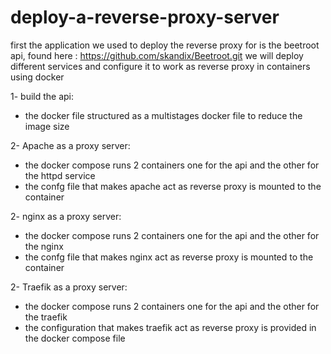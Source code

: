 # deploy-a-reverse-proxy-server

first the application we used to deploy the reverse proxy for is the beetroot api, found here : https://github.com/skandix/Beetroot.git
we will deploy different services and configure it to work as reverse proxy in containers using docker

1- build the api:
- the docker file structured as a multistages docker file to reduce the image size

2- Apache as a proxy server:
- the docker compose runs 2 containers one for the api and the other for the httpd service
- the confg file that makes apache act as reverse proxy is mounted to the container

2- nginx as a proxy server:
- the docker compose runs 2 containers one for the api and the other for the nginx
- the confg file that makes nginx act as reverse proxy is mounted to the container

2- Traefik as a proxy server:
- the docker compose runs 2 containers one for the api and the other for the traefik
- the configuration that makes traefik act as reverse proxy is provided in the docker compose file 
